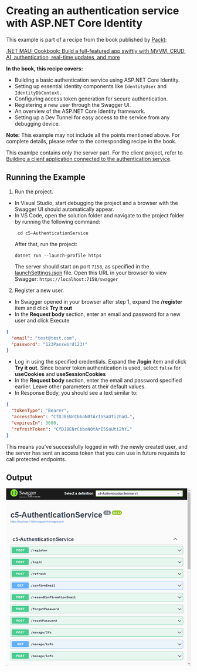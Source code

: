 # Creating an authentication service with ASP.NET Core Identity
This example is part of a recipe from the book published by [Packt](https://www.packtpub.com/en-us?utm_source=github):

[.NET MAUI Cookbook: Build a full-featured app swiftly with MVVM, CRUD, AI, authentication, real-time updates, and more](https://www.amazon.com/NET-MAUI-Cookbook-authentication-interactivity/dp/1835461123)

**In the book, this recipe covers:**
* Building a basic authentication service using ASP.NET Core Identity.
* Setting up essential identity components like `IdentityUser` and `IdentityDbContext`.
* Configuring access token generation for secure authentication.
* Registering a new user through the Swagger UI.
* An overview of the ASP.NET Core Identity framework.
* Setting up a Dev Tunnel for easy access to the service from any debugging device.

**Note:** This example may not include all the points mentioned above. For complete details, please refer to the corresponding recipe in the book.

This examlpe contains only the server part. For the client project, refer to [Building a client application connected to the authentication service](/Chapter05/c5-AuthenticationServiceAndClient).

## Running the Example

1. Run the project.
  * In Visual Studio, start debugging the project and a browser with the Swagger UI should automatically appear.
  * In VS Code, open the solution folder and navigate to the project folder by running the following command:
    ```shell
     cd c5-AuthenticationService
    ```
    After that, run the project:
    ```
    dotnet run --launch-profile https
    ```
    The server should start on port `7158`, as specified in the [launchSettings.json](./c5-AuthenticationService/Properties/launchSettings.json#L27C44-L27C48) file. Open this URL in your browser to view Swagger: `https://localhost:7158/swagger`
2. Register a new user.
  - In Swagger opened in your browser after step 1, expand the **/register** item and click **Try it out**
  - In the **Request body** section, enter an email and password for a new user and click Execute
  ```json
  { 
    "email": "test@test.com", 
    "password": "123Password123!" 
  }
  ```
  - Log in using the specified credentials. Expand the **/login** item and click **Try it out**. Since bearer token authentication is used, select `false` for **useCookies** and **useSessionCookies**
  - In the **Request body** section, enter the email and password specified earlier. Leave other parameters at their default values.
  - In Response Body, you should see a text similar to:
  ```json
  { 
    "tokenType": "Bearer", 
    "accessToken": "CfDJ8ENrCbboN0tArI5SaUti2haO…", 
    "expiresIn": 3600, 
    "refreshToken": "CfDJ8ENrCbboN0tArI5SaUti2hY…" 
  } 
  ```
  This means you’ve successfully logged in with the newly created user, and the server has sent an access token that you can use in future requests to call protected endpoints.

## Output
![Authentication Service in Swagger](/Images/Authentication%20Service%20in%20Swagger.png)
